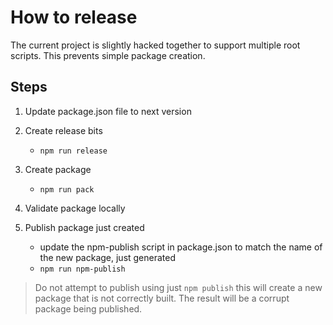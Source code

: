 # How to release
The current project is slightly hacked together to support multiple root scripts. This prevents simple package creation.

## Steps
1. Update package.json file to next version
1. Create release bits
    * `npm run release`

1. Create package
    * `npm run pack`

1. Validate package locally

1. Publish package just created
    * update the npm-publish script in package.json to match the name of the new package, just generated
    * `npm run npm-publish`

> Do not attempt to publish using just `npm publish` this will create a new package that is not correctly built. The result will be a corrupt package being published.